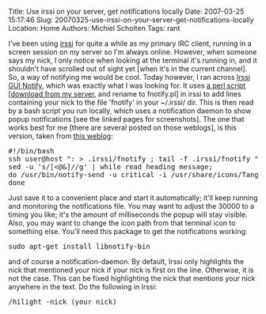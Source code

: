 Title: Use irssi on your server, get notifications locally
Date: 2007-03-25 15:17:46
Slug: 20070325-use-irssi-on-your-server-get-notifications-locally
Location: Home
Authors: Michiel Scholten
Tags: rant

<p>I've been using <a href="http://www.irssi.org/">irssi</a> for quite a while as my primary IRC client, running in a screen session on my server so I'm always online. However, when someone says my nick, I only notice when looking at the terminal it's running in, and it shouldn't have scrolled out of sight yet [when it's in the current channel]. So, a way of notifying me would be cool. Today however, I ran across <a href="http://www.pthree.org/2007/03/21/irssi-gui-notify/">Irssi GUI Notify</a>, which was exactly what I was looking for. It uses <a href="http://thorstenl.blogspot.com/2007/01/thls-irssi-notification-script.html">a perl script</a> [<a href="http://aquariusoft.org/~mbscholt/files/fnotify">download from my server</a>, and rename to fnotify.pl] in irssi to add lines containing your nick to the file 'fnotify' in your ~/.irssi/ dir. This is then read by a bash script you run locally, which uses a notification daemon to show popup notifications [see the linked pages for screenshots]. The one that works best for me [there are several posted on those weblogs], is this version, taken from <a href="http://blog.nixternal.com/2007.03.22/notify-works-in-kubuntu/">this weblog</a>:</p>

<pre>
#!/bin/bash
ssh user@host ": > .irssi/fnotify ; tail -f .irssi/fnotify " |
sed -u 's/[<@&amp;]//g' | while read heading message;
do /usr/bin/notify-send -u critical -i /usr/share/icons/Tango-xfce/scalable/apps/terminal.svg -t 30000 -- "${heading}" "${message}";
done
</pre>

<p>Just save it to a convenient place and start it automatically; it'll keep running and monitoring the notifications file. You may want to adjust the 30000 to a timing you like; it's the amount of milliseconds the popup will stay visible. Also, you may want to change the icon path from that terminal icon to something else. You'll need this package to get the notifications working:</p>

<pre>
sudo apt-get install libnotify-bin
</pre>

<p>and of course a notification-daemon. By default, Irssi only highlights the nick that mentioned your nick if your nick is first on the line. Otherwise, it is not the case. This can be fixed highlighting the nick that mentions your nick anywhere in the text. Do the following in Irssi:</p>
<pre>/hilight -nick (your_nick)</pre>